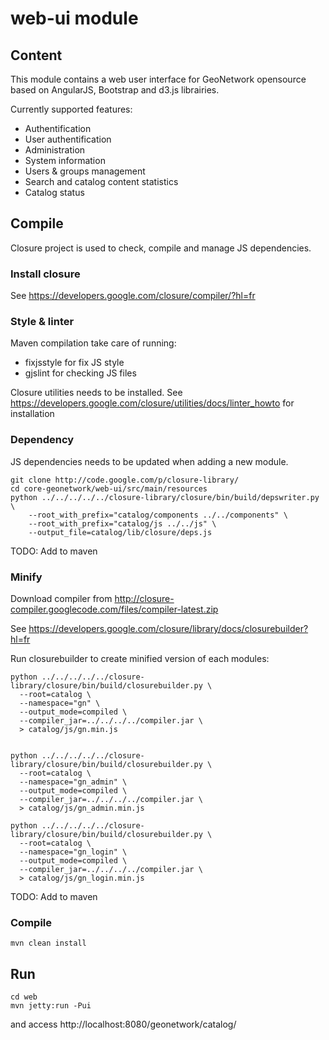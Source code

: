 # web-ui module

## Content

This module contains a web user interface for GeoNetwork opensource based on AngularJS, Bootstrap and d3.js librairies.

Currently supported features:
 * Authentification
  * User authentification
 * Administration
  * System information
  * Users & groups management
  * Search and catalog content statistics
  * Catalog status



## Compile

Closure project is used to check, compile and manage JS dependencies.

### Install closure

See https://developers.google.com/closure/compiler/?hl=fr

### Style & linter

Maven compilation take care of running:
 * fixjsstyle for fix JS style
 * gjslint for checking JS files

Closure utilities needs to be installed. See https://developers.google.com/closure/utilities/docs/linter_howto for installation


### Dependency
JS dependencies needs to be updated when adding a new module.

```
git clone http://code.google.com/p/closure-library/
cd core-geonetwork/web-ui/src/main/resources
python ../../../../../closure-library/closure/bin/build/depswriter.py \
    --root_with_prefix="catalog/components ../../components" \
    --root_with_prefix="catalog/js ../../js" \
    --output_file=catalog/lib/closure/deps.js
```

TODO: Add to maven

### Minify


Download compiler from http://closure-compiler.googlecode.com/files/compiler-latest.zip

See https://developers.google.com/closure/library/docs/closurebuilder?hl=fr


Run closurebuilder to create minified version of each modules:
```
python ../../../../../closure-library/closure/bin/build/closurebuilder.py \
  --root=catalog \
  --namespace="gn" \
  --output_mode=compiled \
  --compiler_jar=../../../../compiler.jar \
  > catalog/js/gn.min.js


python ../../../../../closure-library/closure/bin/build/closurebuilder.py \
  --root=catalog \
  --namespace="gn_admin" \
  --output_mode=compiled \
  --compiler_jar=../../../../compiler.jar \
  > catalog/js/gn_admin.min.js

python ../../../../../closure-library/closure/bin/build/closurebuilder.py \
  --root=catalog \
  --namespace="gn_login" \
  --output_mode=compiled \
  --compiler_jar=../../../../compiler.jar \
  > catalog/js/gn_login.min.js
```

TODO: Add to maven

### Compile

```
mvn clean install
```

## Run

```
cd web
mvn jetty:run -Pui
```
and access http://localhost:8080/geonetwork/catalog/
